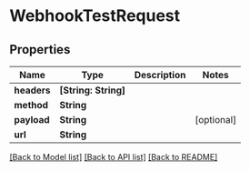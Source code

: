 # WebhookTestRequest

## Properties
Name | Type | Description | Notes
------------ | ------------- | ------------- | -------------
**headers** | **[String: String]** |  | 
**method** | **String** |  | 
**payload** | **String** |  | [optional] 
**url** | **String** |  | 

[[Back to Model list]](../README#documentation-for-models) [[Back to API list]](../README#documentation-for-api-endpoints) [[Back to README]](../README)


